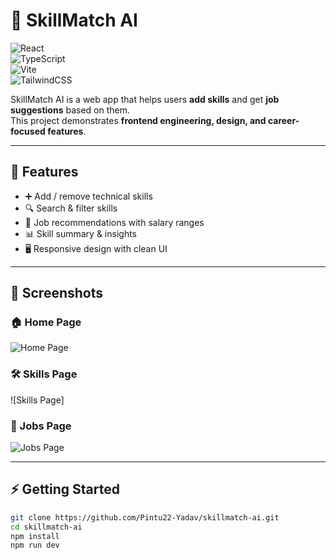 # 🌟 SkillMatch AI  

![React](https://img.shields.io/badge/Frontend-React-blue?logo=react)  
![TypeScript](https://img.shields.io/badge/Language-TypeScript-3178C6?logo=typescript)  
![Vite](https://img.shields.io/badge/Build-Vite-646CFF?logo=vite)  
![TailwindCSS](https://img.shields.io/badge/Styling-TailwindCSS-38B2AC?logo=tailwind-css)  

SkillMatch AI is a web app that helps users **add skills** and get **job suggestions** based on them.  
This project demonstrates **frontend engineering, design, and career-focused features**.  

---

## 🚀 Features  
- ➕ Add / remove technical skills  
- 🔍 Search & filter skills  
- 💼 Job recommendations with salary ranges  
- 📊 Skill summary & insights  
- 🖥️ Responsive design with clean UI  

---

## 📸 Screenshots  

### 🏠 Home Page  
![Home Page](./screenshots/home.png)  

### 🛠️ Skills Page  
![Skills Page]  

### 💼 Jobs Page  
![Jobs Page](./screenshots/jobs.png)  

---

## ⚡ Getting Started  

```bash
git clone https://github.com/Pintu22-Yadav/skillmatch-ai.git
cd skillmatch-ai
npm install
npm run dev
